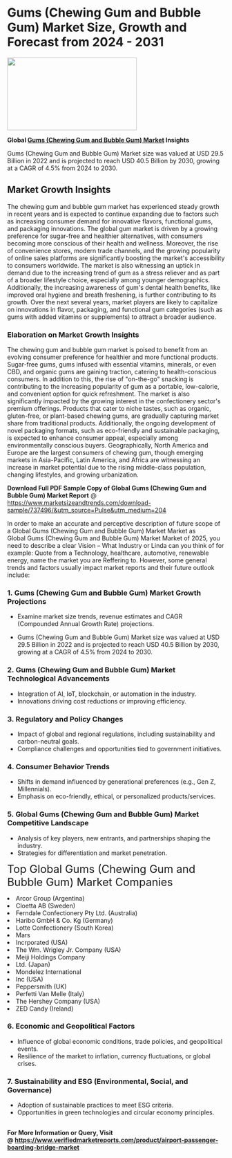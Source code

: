 <H1>Gums (Chewing Gum and Bubble Gum) Market Size, Growth and Forecast from 2024 - 2031</H1><img class="aligncenter size-medium wp-image-584254" src="https://thirdeyenews.in/wp-content/uploads/2024/09/Global-Market-Research-300x168.jpeg" alt="" width="300" height="168" /><p><strong>Global&nbsp;<a href="https://www.marketsizeandtrends.com/download-sample/737496/&amp;utm_source=Pulse&amp;utm_medium=204">Gums (Chewing Gum and Bubble Gum) Market</a> Insights</strong></p><p>Gums (Chewing Gum and Bubble Gum) Market size was valued at USD 29.5 Billion in 2022 and is projected to reach USD 40.5 Billion by 2030, growing at a CAGR of 4.5% from 2024 to 2030.</p><p><h2>Market Growth Insights</h2> The chewing gum and bubble gum market has experienced steady growth in recent years and is expected to continue expanding due to factors such as increasing consumer demand for innovative flavors, functional gums, and packaging innovations. The global gum market is driven by a growing preference for sugar-free and healthier alternatives, with consumers becoming more conscious of their health and wellness. Moreover, the rise of convenience stores, modern trade channels, and the growing popularity of online sales platforms are significantly boosting the market's accessibility to consumers worldwide. The market is also witnessing an uptick in demand due to the increasing trend of gum as a stress reliever and as part of a broader lifestyle choice, especially among younger demographics. Additionally, the increasing awareness of gum's dental health benefits, like improved oral hygiene and breath freshening, is further contributing to its growth. Over the next several years, market players are likely to capitalize on innovations in flavor, packaging, and functional gum categories (such as gums with added vitamins or supplements) to attract a broader audience. <h3>Elaboration on Market Growth Insights</h3> The chewing gum and bubble gum market is poised to benefit from an evolving consumer preference for healthier and more functional products. Sugar-free gums, gums infused with essential vitamins, minerals, or even CBD, and organic gums are gaining traction, catering to health-conscious consumers. In addition to this, the rise of "on-the-go" snacking is contributing to the increasing popularity of gum as a portable, low-calorie, and convenient option for quick refreshment. The market is also significantly impacted by the growing interest in the confectionery sector's premium offerings. Products that cater to niche tastes, such as organic, gluten-free, or plant-based chewing gums, are gradually capturing market share from traditional products. Additionally, the ongoing development of novel packaging formats, such as eco-friendly and sustainable packaging, is expected to enhance consumer appeal, especially among environmentally conscious buyers. Geographically, North America and Europe are the largest consumers of chewing gum, though emerging markets in Asia-Pacific, Latin America, and Africa are witnessing an increase in market potential due to the rising middle-class population, changing lifestyles, and growing urbanization. </p><p><span class=""><strong>Download Full PDF Sample Copy of Global Gums (Chewing Gum and Bubble Gum) Market Report</strong> @ <a href="https://www.marketsizeandtrends.com/download-sample/737496/&amp;utm_source=Pulse&amp;utm_medium=204" target="_blank">https://www.marketsizeandtrends.com/download-sample/737496/&amp;utm_source=Pulse&amp;utm_medium=204</a></span></p><p>In order to make an accurate and perceptive description of future scope of a Global&nbsp;Gums (Chewing Gum and Bubble Gum) Market Market as Global&nbsp;Gums (Chewing Gum and Bubble Gum) Market Market of 2025, you need to describe a clear Vision &ndash; What Industry or Linda can you think of for example: Quote from a Technology, healthcare, automotive, renewable energy, name the market you are Reffering to. However, some general trends and factors usually impact market reports and their future outlook include:</p><h3>1.&nbsp;<strong>Gums (Chewing Gum and Bubble Gum) Market Growth Projections</strong></h3><ul><li>Examine market size trends, revenue estimates and CAGR (Compounded Annual Growth Rate) projections.</li><li><p>Gums (Chewing Gum and Bubble Gum) Market size was valued at USD 29.5 Billion in 2022 and is projected to reach USD 40.5 Billion by 2030, growing at a CAGR of 4.5% from 2024 to 2030.</p></li></ul><h3>2.&nbsp;<strong>Gums (Chewing Gum and Bubble Gum) Market Technological Advancements</strong></h3><ul><li>Integration of AI, IoT, blockchain, or automation in the industry.</li><li>Innovations driving cost reductions or improving efficiency.</li></ul><h3>3.&nbsp;<strong>Regulatory and Policy Changes</strong></h3><ul><li>Impact of global and regional regulations, including sustainability and carbon-neutral goals.</li><li>Compliance challenges and opportunities tied to government initiatives.</li></ul><h3>4.&nbsp;<strong>Consumer Behavior Trends</strong></h3><ul><li>Shifts in demand influenced by generational preferences (e.g., Gen Z, Millennials).</li><li>Emphasis on eco-friendly, ethical, or personalized products/services.</li></ul><h3>5.&nbsp;<strong>Global Gums (Chewing Gum and Bubble Gum) Market Competitive Landscape</strong></h3><ul><li>Analysis of key players, new entrants, and partnerships shaping the industry.</li><li>Strategies for differentiation and market penetration.</li></ul><p data-pm-slice="1 1 []"><span style="color: inherit; font-family: inherit; font-size: 25px;">Top Global Gums (Chewing Gum and Bubble Gum) Market Companies</span></p><div class="" data-test-id=""><p><li>Arcor Group (Argentina)</li><li> Cloetta AB (Sweden)</li><li> Ferndale Confectionery Pty Ltd. (Australia)</li><li> Haribo GmbH & Co. Kg (Germany)</li><li> Lotte Confectionery (South Korea)</li><li> Mars</li><li> Incrporated (USA)</li><li> The Wm. Wrigley Jr. Company (USA)</li><li> Meiji Holdings Company</li><li> Ltd. (Japan)</li><li> Mondelez International</li><li> Inc (USA)</li><li> Peppersmith (UK)</li><li> Perfetti Van Melle (Italy)</li><li> The Hershey Company (USA)</li><li> ZED Candy (Ireland)</li></p></div><h3>6.&nbsp;<strong>Economic and Geopolitical Factors</strong></h3><ul><li>Influence of global economic conditions, trade policies, and geopolitical events.</li><li>Resilience of the market to inflation, currency fluctuations, or global crises.</li></ul><h3>7.&nbsp;<strong>Sustainability and ESG (Environmental, Social, and Governance)</strong></h3><ul><li>Adoption of sustainable practices to meet ESG criteria.</li><li>Opportunities in green technologies and circular economy principles.</li></ul><h2><strong style="font-size: 14px;">For More Information or Query, Visit @&nbsp;</strong><a style="background-color: #ffffff; font-size: 14px;" href="https://www.marketsizeandtrends.com/report/gums-chewing-gum-and-bubble-gum-market/" target="_blank">https://www.verifiedmarketreports.com/product/airport-passenger-boarding-bridge-market</a></h2>
